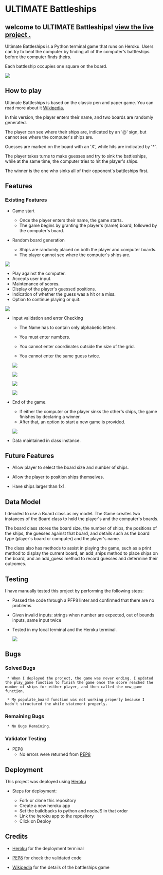 # ULTIMATE Battleships

## welcome to ULTIMATE Battleships! [view the live project .](https://ultimate-bs-6e9e1c8e1d23.herokuapp.com/)

Ultimate Battleships is a Python terminal game that runs on Heroku. 
Users can try to beat the computer by finding all of the computer's battleships before the computer finds theirs.

 Each battleship occupies one square on the board.

![](assets/main.png)

## How to play

Ultimate Battleships is based on the classic pen and paper game. You can read more about it [Wikipedia.](https://en.wikipedia.org/wiki/Battleship_(game))

In this version, the player enters their name, and two boards are randomly generated.

The player can see where their ships are, indicated by an '@' sign, but cannot see where the computer's ships are.

Guesses are marked on the board with an 'X', while hits are indicated by '*'.

The player takes turns to make guesses and try to sink the battleships, while at the same time, the computer tries to hit the player's ships.

The winner is the one who sinks all of their opponent's battleships first.

## Features

### Existing Features

   * Game start
      - Once the player enters their name, the game starts.
      - The game begins by granting the player's (name) board, followed by the computer's board.
    
   * Random board generation
      - Ships are randomly placed on both the player and computer boards.
      - The player cannot see where the computer's ships are.

![](assets/sc2.png)


   * Play against the computer.
   * Accepts user input. 
   * Maintenance of scores. 
   * Display of the player's guessed positions.
   * Indication of whether the guess was a hit or a miss. 
   * Option to continue playing or quit.

   ![](assets/sc3.png)


   * Input validation and error  Checking
      
      - The Name has to contain only alphabetic letters.

      - You must enter numbers.

      - You cannot enter coordinates outside the size of the grid.

      - You cannot enter the same guess twice.

      ![](assets/sc4.png)


      ![](assets/sc5.png)


      ![](assets/sc6.png)


      ![](assets/sc7.png)

   * End of the game.

     - If either the computer or the player sinks the other's ships, 
     the game finishes by declaring a winner.
     - After that, an option to start a new game is provided.

      ![](assets/sc8.png)

   * Data maintained in class instance.


## Future Features 

  * Allow player to select the board size and number of ships.

  * Allow the player to position ships themselves.

  * Have ships larger than 1x1.


## Data Model 

   I decided to use a Board class as my model. The Game creates two instances of the Board class to hold the player's and the computer's boards.

   The board class stores the board size, the number of ships, the positions of the ships, the guesses against that board, and details such as the board type (player's board or computer) and the player's name.
 

The class also has methods to assist in playing the game, such as a print method to display the current board, an add_ships method to place ships on the board, and an add_guess method to record guesses and determine their outcomes.


## Testing


I have manually tested this project by performing the following steps:
  
   * Passed the code through a PFP8 linter and confirmed that there are no problems.

   * Given invalid inputs: strings when number are expected, out of bounds inputs, same input twice 
   
   * Tested in my local terminal and the Heroku terminal.

     ![](assets/sc9.png)


   ## Bugs 
   
   ###  Solved Bugs

     * When I deployed the project, the game was never ending. I updated the play_game function to finish the game once the score reached the number of ships for either player, and then called the new_game function.

     * My populate_board function was not working properly because I hadn't structured the while statement properly.


   ### Remaining Bugs
     * No Bugs Remaining.

   ### Validator Testing
   * PEP8
      - No errors were returned from [PEP8](https://pep8ci.herokuapp.com/)

## Deployment 

 This project was deployed using [Heroku](https://dashboard.heroku.com/apps)

   *  Steps for deployment:
     
      - Fork or clone this repository
      - Create a new heroku app
      - Set the buildbacks to python and nodeJS in that order
      - Link the heroku app to the repository
      - Click on Deploy

## Credits 

 *  [Heroku](https://dashboard.heroku.com/apps) for the deployment terminal 

* [PEP8](https://pep8ci.herokuapp.com/)
 for check the validated code 

* [Wikipedia](https://en.wikipedia.org/wiki/Battleship_(game)) for the details of the battleships game 
      
